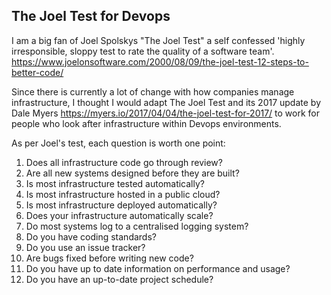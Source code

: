## The Joel Test for Devops

I am a big fan of Joel Spolskys "The Joel Test" a self confessed 'highly irresponsible, sloppy test to rate the quality of a software team'. https://www.joelonsoftware.com/2000/08/09/the-joel-test-12-steps-to-better-code/

Since there is currently a lot of change with how companies manage infrastructure, I thought I would adapt The Joel Test and its 2017 update by Dale Myers https://myers.io/2017/04/04/the-joel-test-for-2017/ to work for people who look after infrastructure within Devops environments.

As per Joel's test, each question is worth one point:

1. Does all infrastructure code go through review?
1. Are all new systems designed before they are built?
1. Is most infrastructure tested automatically?
1. Is most infrastructure hosted in a public cloud?
1. Is most infrastructure deployed automatically?
1. Does your infrastructure automatically scale?
1. Do most systems log to a centralised logging system?
1. Do you have coding standards?
1. Do you use an issue tracker?
1. Are bugs fixed before writing new code?
1. Do you have up to date information on performance and usage?
1. Do you have an up-to-date project schedule?
